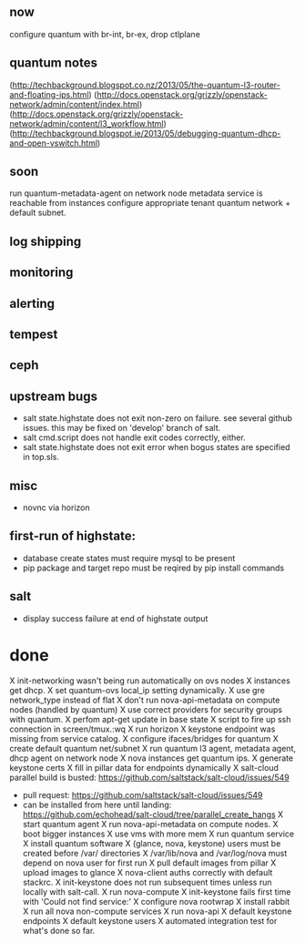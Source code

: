 ## now

configure quantum with br-int, br-ex, drop ctlplane


## quantum notes

(http://techbackground.blogspot.co.nz/2013/05/the-quantum-l3-router-and-floating-ips.html)
(http://docs.openstack.org/grizzly/openstack-network/admin/content/index.html)
(http://docs.openstack.org/grizzly/openstack-network/admin/content/l3_workflow.html)
(http://techbackground.blogspot.ie/2013/05/debugging-quantum-dhcp-and-open-vswitch.html)

## soon

run quantum-metadata-agent on network node
metadata service is reachable from instances
configure appropriate tenant quantum network + default subnet.

## log shipping

## monitoring

## alerting

## tempest

## ceph

## upstream bugs

* salt state.highstate does not exit non-zero on failure.  see several github issues. this may be fixed on 'develop' branch of salt.
* salt cmd.script does not handle exit codes correctly, either.
* salt state.highstate does not exit error when bogus states are specified in top.sls.

## misc

* novnc via horizon

## first-run of highstate:

* database create states must require mysql to be present
* pip package and target repo must be reqired by pip install commands

## salt

* display success failure at end of highstate output


# done

X init-networking wasn't being run automatically on ovs nodes
X instances get dhcp.
X set quantum-ovs local_ip setting dynamically.
X use gre network_type instead of flat
X don't run nova-api-metadata on compute nodes (handled by quantum)
X use correct providers for security groups with quantum.
X perfom apt-get update in base state
X script to fire up ssh connection in screen/tmux.:wq
X run horizon
X keystone endpoint was missing from service catalog.
X configure ifaces/bridges for quantum
X create default quantum net/subnet
X run quantum l3 agent, metadata agent, dhcp agent on network node
X nova instances get quantum ips.
X generate keystone certs
X fill in pillar data for endpoints dynamically
X salt-cloud parallel build is busted: https://github.com/saltstack/salt-cloud/issues/549
  - pull request: https://github.com/saltstack/salt-cloud/issues/549
  - can be installed from here until landing:
      https://github.com/echohead/salt-cloud/tree/parallel_create_hangs
X start quantum agent
X run nova-api-metadata on compute nodes.
X boot bigger instances
X use vms with more mem
X run quantum service
X install quantum software
X (glance, nova, keystone) users must be created before /var/ directories
X /var/lib/nova and /var/log/nova must depend on nova user for first run
X pull default images from pillar
X upload images to glance
X nova-client auths correctly with default stackrc.
X init-keystone does not run subsequent times unless run locally with salt-call.
X run nova-compute
X init-keystone fails first time with 'Could not find service:'
X configure nova rootwrap
X install rabbit
X run all nova non-compute services
X run nova-api
X default keystone endpoints
X default keystone users
X automated integration test for what's done so far.
